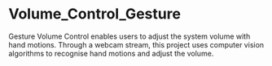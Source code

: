 # Volume_Control_Gesture
Gesture Volume Control enables users to adjust the system volume with hand motions. Through a webcam stream, this project uses computer vision algorithms to recognise hand motions and adjust the volume.
